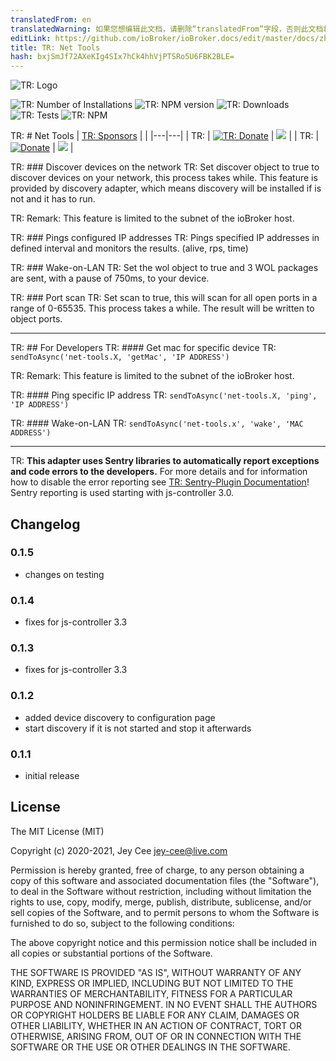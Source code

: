 ```yaml
---
translatedFrom: en
translatedWarning: 如果您想编辑此文档，请删除“translatedFrom”字段，否则此文档将再次自动翻译
editLink: https://github.com/ioBroker/ioBroker.docs/edit/master/docs/zh-cn/adapterref/iobroker.net-tools/README.md
title: TR: Net Tools
hash: bxjSmJf72AXeKIg4SIx7hCk4hhVjPTSRo5U6FBK2BLE=
---
```

![TR: Logo](../../../en/adapterref/iobroker.net-tools/admin/net-tools.png)

![TR: Number of Installations](http://iobroker.live/badges/net-tools-stable.svg)
![TR: NPM version](http://img.shields.io/npm/v/iobroker.net-tools.svg)
![TR: Downloads](https://img.shields.io/npm/dm/iobroker.net-tools.svg)
![TR: Tests](https://travis-ci.org/jey-cee/ioBroker.net-tools.svg?branch=master)
![TR: NPM](https://nodei.co/npm/iobroker.net-tools.png?downloads=true)

TR: # Net Tools
| [TR: Sponsors](https://github.com/iobroker-community-adapters/ioBroker.net-tools/blob/master/SPONSORS.md) | |
|---|---|
| TR: | [![TR: Donate](https://raw.githubusercontent.com/iobroker-community-adapters/ioBroker.wled/master/admin/button.png)](https://www.paypal.com/cgi-bin/webscr?cmd=_s-xclick&hosted_button_id=95YZN2LR59Q64&source=url) | <a href="https://discord.gg/33w6jUh"><img src="https://discordapp.com/api/guilds/743167951875604501/widget.png?style=banner2"></a> |
| TR: | [![Donate](https://raw.githubusercontent.com/iobroker-community-adapters/ioBroker.wled/master/admin/button.png)](https://www.paypal.com/cgi-bin/webscr?cmd=_s-xclick&hosted_button_id=95YZN2LR59Q64&source=url) | <a href="https://discord.gg/33w6jUh"><img src="https://discordapp.com/api/guilds/743167951875604501/widget.png?style=banner2"></a> |

TR: ### Discover devices on the network
TR: Set discover object to true to discover devices on your network, this process takes while.
This feature is provided by discovery adapter, which means discovery will be installed if is not and it has to run.

TR: Remark: This feature is limited to the subnet of the ioBroker host.

TR: ### Pings configured IP addresses
TR: Pings specified IP addresses in defined interval and monitors the results. (alive, rps, time)

TR: ### Wake-on-LAN
TR: Set the wol object to true and 3 WOL packages are sent, with a pause of 750ms, to your device.

TR: ### Port scan
TR: Set scan to true, this will scan for all open ports in a range of 0-65535. This process takes a while.
The result will be written to object ports.

---

TR: ## For Developers
TR: #### Get mac for specific device
TR: `sendToAsync('net-tools.X, 'getMac', 'IP ADDRESS')`

TR: Remark: This feature is limited to the subnet of the ioBroker host.

TR: #### Ping specific IP address
TR: `sendToAsync('net-tools.X, 'ping', 'IP ADDRESS')`

TR: #### Wake-on-LAN
TR: `sendToAsync('net-tools.x', 'wake', 'MAC ADDRESS')`

---

TR: **This adapter uses Sentry libraries to automatically report exceptions and code errors to the developers.** For more details and for information how to disable the error reporting see [TR: Sentry-Plugin Documentation](https://github.com/ioBroker/plugin-sentry#plugin-sentry)! Sentry reporting is used starting with js-controller 3.0.

## Changelog

### 0.1.5
* changes on testing

### 0.1.4
* fixes for js-controller 3.3

### 0.1.3
* fixes for js-controller 3.3

### 0.1.2
* added device discovery to configuration page
* start discovery if it is not started and stop it afterwards


### 0.1.1 
* initial release

## License

The MIT License (MIT)

Copyright (c) 2020-2021, Jey Cee <jey-cee@live.com>

Permission is hereby granted, free of charge, to any person obtaining a copy
of this software and associated documentation files (the "Software"), to deal
in the Software without restriction, including without limitation the rights
to use, copy, modify, merge, publish, distribute, sublicense, and/or sell
copies of the Software, and to permit persons to whom the Software is
furnished to do so, subject to the following conditions:

The above copyright notice and this permission notice shall be included in
all copies or substantial portions of the Software.

THE SOFTWARE IS PROVIDED "AS IS", WITHOUT WARRANTY OF ANY KIND, EXPRESS OR
IMPLIED, INCLUDING BUT NOT LIMITED TO THE WARRANTIES OF MERCHANTABILITY,
FITNESS FOR A PARTICULAR PURPOSE AND NONINFRINGEMENT. IN NO EVENT SHALL THE
AUTHORS OR COPYRIGHT HOLDERS BE LIABLE FOR ANY CLAIM, DAMAGES OR OTHER
LIABILITY, WHETHER IN AN ACTION OF CONTRACT, TORT OR OTHERWISE, ARISING FROM,
OUT OF OR IN CONNECTION WITH THE SOFTWARE OR THE USE OR OTHER DEALINGS IN
THE SOFTWARE.